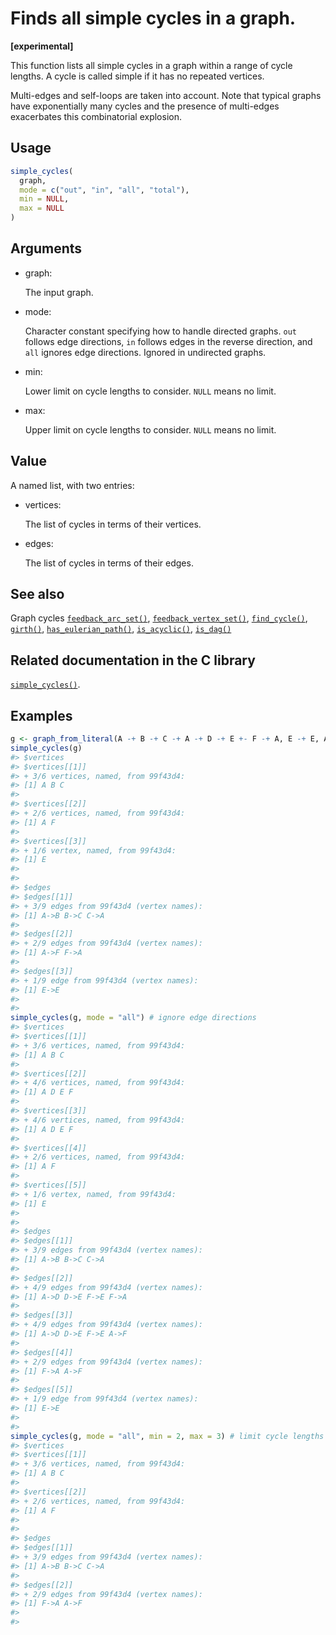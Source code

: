 # Finds all simple cycles in a graph.

**\[experimental\]**

This function lists all simple cycles in a graph within a range of cycle
lengths. A cycle is called simple if it has no repeated vertices.

Multi-edges and self-loops are taken into account. Note that typical
graphs have exponentially many cycles and the presence of multi-edges
exacerbates this combinatorial explosion.

## Usage

``` r
simple_cycles(
  graph,
  mode = c("out", "in", "all", "total"),
  min = NULL,
  max = NULL
)
```

## Arguments

- graph:

  The input graph.

- mode:

  Character constant specifying how to handle directed graphs. `out`
  follows edge directions, `in` follows edges in the reverse direction,
  and `all` ignores edge directions. Ignored in undirected graphs.

- min:

  Lower limit on cycle lengths to consider. `NULL` means no limit.

- max:

  Upper limit on cycle lengths to consider. `NULL` means no limit.

## Value

A named list, with two entries:

- vertices:

  The list of cycles in terms of their vertices.

- edges:

  The list of cycles in terms of their edges.

## See also

Graph cycles
[`feedback_arc_set()`](https://r.igraph.org/reference/feedback_arc_set.md),
[`feedback_vertex_set()`](https://r.igraph.org/reference/feedback_vertex_set.md),
[`find_cycle()`](https://r.igraph.org/reference/find_cycle.md),
[`girth()`](https://r.igraph.org/reference/girth.md),
[`has_eulerian_path()`](https://r.igraph.org/reference/has_eulerian_path.md),
[`is_acyclic()`](https://r.igraph.org/reference/is_acyclic.md),
[`is_dag()`](https://r.igraph.org/reference/is_dag.md)

## Related documentation in the C library

[`simple_cycles()`](https://igraph.org/c/html/latest/igraph-Cycles.html#igraph_simple_cycles).

## Examples

``` r
g <- graph_from_literal(A -+ B -+ C -+ A -+ D -+ E +- F -+ A, E -+ E, A -+ F, simplify = FALSE)
simple_cycles(g)
#> $vertices
#> $vertices[[1]]
#> + 3/6 vertices, named, from 99f43d4:
#> [1] A B C
#> 
#> $vertices[[2]]
#> + 2/6 vertices, named, from 99f43d4:
#> [1] A F
#> 
#> $vertices[[3]]
#> + 1/6 vertex, named, from 99f43d4:
#> [1] E
#> 
#> 
#> $edges
#> $edges[[1]]
#> + 3/9 edges from 99f43d4 (vertex names):
#> [1] A->B B->C C->A
#> 
#> $edges[[2]]
#> + 2/9 edges from 99f43d4 (vertex names):
#> [1] A->F F->A
#> 
#> $edges[[3]]
#> + 1/9 edge from 99f43d4 (vertex names):
#> [1] E->E
#> 
#> 
simple_cycles(g, mode = "all") # ignore edge directions
#> $vertices
#> $vertices[[1]]
#> + 3/6 vertices, named, from 99f43d4:
#> [1] A B C
#> 
#> $vertices[[2]]
#> + 4/6 vertices, named, from 99f43d4:
#> [1] A D E F
#> 
#> $vertices[[3]]
#> + 4/6 vertices, named, from 99f43d4:
#> [1] A D E F
#> 
#> $vertices[[4]]
#> + 2/6 vertices, named, from 99f43d4:
#> [1] A F
#> 
#> $vertices[[5]]
#> + 1/6 vertex, named, from 99f43d4:
#> [1] E
#> 
#> 
#> $edges
#> $edges[[1]]
#> + 3/9 edges from 99f43d4 (vertex names):
#> [1] A->B B->C C->A
#> 
#> $edges[[2]]
#> + 4/9 edges from 99f43d4 (vertex names):
#> [1] A->D D->E F->E F->A
#> 
#> $edges[[3]]
#> + 4/9 edges from 99f43d4 (vertex names):
#> [1] A->D D->E F->E A->F
#> 
#> $edges[[4]]
#> + 2/9 edges from 99f43d4 (vertex names):
#> [1] F->A A->F
#> 
#> $edges[[5]]
#> + 1/9 edge from 99f43d4 (vertex names):
#> [1] E->E
#> 
#> 
simple_cycles(g, mode = "all", min = 2, max = 3) # limit cycle lengths
#> $vertices
#> $vertices[[1]]
#> + 3/6 vertices, named, from 99f43d4:
#> [1] A B C
#> 
#> $vertices[[2]]
#> + 2/6 vertices, named, from 99f43d4:
#> [1] A F
#> 
#> 
#> $edges
#> $edges[[1]]
#> + 3/9 edges from 99f43d4 (vertex names):
#> [1] A->B B->C C->A
#> 
#> $edges[[2]]
#> + 2/9 edges from 99f43d4 (vertex names):
#> [1] F->A A->F
#> 
#> 
```
